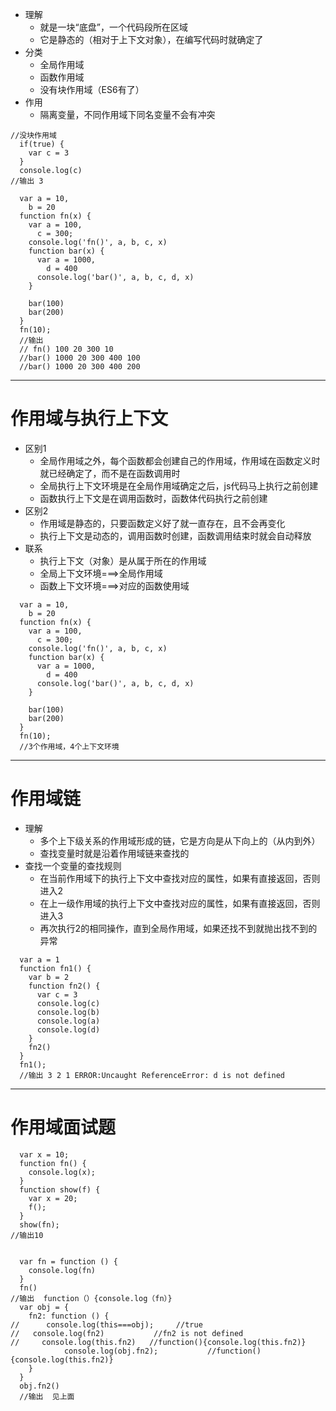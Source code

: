 - 理解
  * 就是一块“底盘”，一个代码段所在区域
  * 它是静态的（相对于上下文对象），在编写代码时就确定了 
- 分类
  * 全局作用域
  * 函数作用域
  * 没有块作用域（ES6有了）
- 作用
  * 隔离变量，不同作用域下同名变量不会有冲突
```
//没块作用域
  if(true) {
    var c = 3
  }
  console.log(c)
//输出 3

  var a = 10,
    b = 20
  function fn(x) {
    var a = 100,
      c = 300;
    console.log('fn()', a, b, c, x)
    function bar(x) {
      var a = 1000,
        d = 400
      console.log('bar()', a, b, c, d, x)
    }

    bar(100)
    bar(200)
  }
  fn(10);
  //输出
  // fn() 100 20 300 10
  //bar() 1000 20 300 400 100
  //bar() 1000 20 300 400 200
```
--------------------------------------------
# 作用域与执行上下文
- 区别1
  * 全局作用域之外，每个函数都会创建自己的作用域，作用域在函数定义时就已经确定了，而不是在函数调用时
  * 全局执行上下文环境是在全局作用域确定之后，js代码马上执行之前创建
  * 函数执行上下文是在调用函数时，函数体代码执行之前创建
- 区别2
  * 作用域是静态的，只要函数定义好了就一直存在，且不会再变化
  * 执行上下文是动态的，调用函数时创建，函数调用结束时就会自动释放
- 联系
  * 执行上下文（对象）是从属于所在的作用域
  * 全局上下文环境===>全局作用域
  * 函数上下文环境===>对应的函数使用域
```
  var a = 10,
    b = 20
  function fn(x) {
    var a = 100,
      c = 300;
    console.log('fn()', a, b, c, x)
    function bar(x) {
      var a = 1000,
        d = 400
      console.log('bar()', a, b, c, d, x)
    }

    bar(100)
    bar(200)
  }
  fn(10);
  //3个作用域，4个上下文环境
```
---------------------------------------------------
# 作用域链
- 理解 
  * 多个上下级关系的作用域形成的链，它是方向是从下向上的（从内到外）
  * 查找变量时就是沿着作用域链来查找的
- 查找一个变量的查找规则
  * 在当前作用域下的执行上下文中查找对应的属性，如果有直接返回，否则进入2
  * 在上一级作用域的执行上下文中查找对应的属性，如果有直接返回，否则进入3
  * 再次执行2的相同操作，直到全局作用域，如果还找不到就抛出找不到的异常
```
  var a = 1
  function fn1() {
    var b = 2
    function fn2() {
      var c = 3
      console.log(c)
      console.log(b)
      console.log(a)
      console.log(d)
    }
    fn2()
  }
  fn1();
  //输出 3 2 1 ERROR:Uncaught ReferenceError: d is not defined
```
---------------------------------------------------
# 作用域面试题
```
  var x = 10;
  function fn() {
    console.log(x);
  }
  function show(f) {
    var x = 20;
    f();
  }
  show(fn);
//输出10


  var fn = function () {
    console.log(fn)
  }
  fn()
//输出  function（）{console.log（fn）}
  var obj = {
    fn2: function () {
//  	console.log(this===obj);     //true
//   console.log(fn2)			//fn2 is not defined
//     console.log(this.fn2)   //function(){console.log(this.fn2)}
			console.log(obj.fn2);			//function(){console.log(this.fn2)}
    }
  }
  obj.fn2()
  //输出  见上面
```

